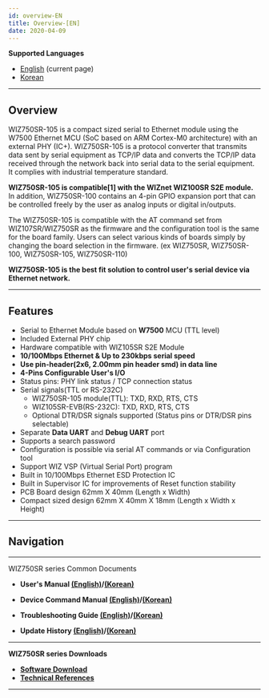 ```yaml
---
id: overview-EN
title: Overview-[EN]
date: 2020-04-09
---
```


 **Supported Languages**  
* [English](overview-EN) (current page)  
* [Korean](overview-KO)

-----

## Overview

WIZ750SR-105 is a compact sized serial to Ethernet module using the
W7500 Ethernet MCU (SoC based on ARM Cortex-M0 architecture) with an
external PHY (IC+). WIZ750SR-105 is a protocol converter that transmits
data sent by serial equipment as TCP/IP data and converts the TCP/IP
data received through the network back into serial data to the serial
equipment. It complies with industrial temperature standard.

**WIZ750SR-105 is compatible\[1\] with the WIZnet WIZ100SR S2E module.**
In addition, WIZ750SR-100 contains an 4-pin GPIO expansion port that can
be controlled freely by the user as analog inputs or digital in/outputs.

The WIZ750SR-105 is compatible with the AT command set from
WIZ107SR/WIZ750SR as the firmware and the configuration tool is the same
for the board family. Users can select various kinds of boards simply by
changing the board selection in the firmware. (ex WIZ750SR,
WIZ750SR-100, WIZ750SR-105, WIZ750SR-110)

**WIZ750SR-105 is the best fit solution to control user's serial device
via Ethernet network.**

-----

## Features

  - Serial to Ethernet Module based on **W7500** MCU (TTL level)
  - Included External PHY chip
  - Hardware compatible with WIZ105SR S2E Module
  - **10/100Mbps Ethernet & Up to 230kbps serial speed**
  - **Use pin-header(2x6, 2.00mm pin header smd) in data line**
  - **4-Pins Configurable User's I/O**
  - Status pins: PHY link status / TCP connection status
  - Serial signals(TTL or RS-232C)
      - WIZ750SR-105 module(TTL): TXD, RXD, RTS, CTS
      - WIZ105SR-EVB(RS-232C): TXD, RXD, RTS, CTS
      - Optional DTR/DSR signals supported (Status pins or DTR/DSR pins
        selectable)
  - Separate **Data UART** and **Debug UART** port
  - Supports a search password 
  - Configuration is possible via serial AT commands or via
    Configuration tool 
  - Support WIZ VSP (Virtual Serial Port) program
  - Built in 10/100Mbps Ethernet ESD Protection IC
  - Built in Supervisor IC for improvements of Reset function stability
  - PCB Board design 62mm X 40mm (Length x Width)
  - Compact sized design 62mm X 40mm X 18mm (Length x Width x Height) 

-----

## Navigation

-----

WIZ750SR series Common Documents 

  - **User's Manual [(English)](/docs/Product/S2E-Module/WIZ750SR/users_manual-EN)/[(Korean)](/docs/Product/S2E-Module/WIZ750SR/users_manual-KO)** 
  
  - **Device Command Manual [(English)](../../WIZ750SR/command_manual-EN)/[(Korean)](../../WIZ750SR/command_manual-KO)**
  
  - **Troubleshooting Guide [(English)](../../WIZ750SR/trouble_shooting-EN)/[(Korean)](../../WIZ750SR/trouble_shooting-KO)**
  
  - **Update History [(English)](../../WIZ750SR/series_update_history-EN)/[(Korean)](../../WIZ750SR/series_update_history-KO)**
  
-----

**WIZ750SR series Downloads** 

  - **[Software Download](../../WIZ750SR/download)**
  - **[Technical References](../../WIZ750SR/technical_references)**

-----
